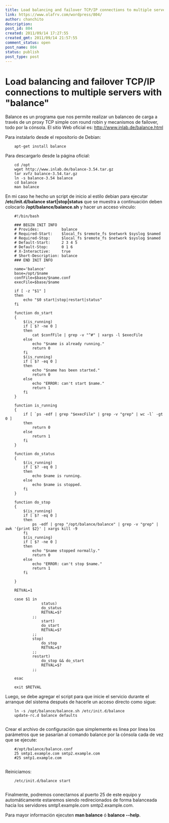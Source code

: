 ```yaml
---
title: Load balancing and failover TCP/IP connections to multiple servers with "balance"
link: https://www.olafrv.com/wordpress/804/
author: chanchito
description: 
post_id: 804
created: 2011/09/14 17:27:55
created_gmt: 2011/09/14 21:57:55
comment_status: open
post_name: 804
status: publish
post_type: post
---
```


# Load balancing and failover TCP/IP connections to multiple servers with "balance"

Balance es un programa que nos permite realizar un balanceo de carga a través de un proxy TCP simple con round robin y mecanismos de failover, todo por la cónsola. El sitio Web oficial es: <http://www.inlab.de/balance.html>
 

Para instalarlo desde el repositorio de Debian: 
    
    
``` 
    apt-get install balance
``` 
    

Para descargarlo desde la página oficial: 
    
    
``` 
    cd /opt
    wget http://www.inlab.de/balance-3.54.tar.gz
    tar xvfz balance-3.54.tar.gz
    ln -s balance-3.54 balance
    cd balance
    man balance
``` 
    

En mi caso he hecho un script de inicio al estilo debian para ejecutar **/etc/init.d/balance start|stop|status** que se muestra a continuación deben colocarlo **/opt/balance/balance.sh** y hacer un acceso vínculo: 
    
    
``` 
    #!/bin/bash
    
    ### BEGIN INIT INFO
    # Provides:          balance
    # Required-Start:    $local_fs $remote_fs $network $syslog $named
    # Required-Stop:     $local_fs $remote_fs $network $syslog $named
    # Default-Start:     2 3 4 5
    # Default-Stop:      0 1 6
    # X-Interactive:     true
    # Short-Description: balance
    ### END INIT INFO
    
    name='balance'
    base=/opt/$name
    confFile=$base/$name.conf
    execFile=$base/$name
    
    if [ -z "$1" ]
    then
    	echo "$0 start|stop|restart|status"
    fi
    
    function do_start
    {
    	$(is_running)
    	if [ $? -ne 0 ]
    	then
    		cat $confFile | grep -v "^#" | xargs -l $execFile
    	else
    		echo "$name is already running."
    		return 0
    	fi
    	$(is_running)
    	if [ $? -eq 0 ]
    	then 
    		echo "$name has been started."
    		return 0
    	else
    		echo "ERROR: can't start $name."
    		return 1
    	fi
    }
    
    function is_running
    {
    	if [ `ps -edf | grep "$execFile" | grep -v "grep" | wc -l` -gt 0 ]
    	then
    		return 0
    	else
    		return 1
    	fi
    }
    
    function do_status
    {
    	$(is_running)
    	if [ $? -eq 0 ]
    	then
    		echo $name is running.
    	else
    		echo $name is stopped.
    	fi
    }
    
    function do_stop
    {
    	$(is_running)
    	if [ $? -eq 0 ]
    	then
    		ps -edf | grep "/opt/balance/balance" | grep -v "grep" | awk '{print $2}' | xargs kill -9
    	fi
    	$(is_running)
    	if [ $? -ne 0 ]
    	then 
    		echo "$name stopped normally."
    		return 0
    	else
    		echo "ERROR: can't stop $name."
    		return 1
    	fi
    
    }
    
    RETVAL=1
    
    case $1 in
    	        status)
    			do_status
    			RETVAL=$?
    		;;
    	        start)
    			do_start
    			RETVAL=$?
    		;;
    		stop)
    			do_stop
    			RETVAL=$?
    		;;
    		restart)
    			do_stop && do_start
    			RETVAL=$?
    		;;	
    	
    esac
    
    exit $RETVAL
``` 

Luego, se debe agregar el script para que inicie el servicio durante el arranque del sistema después de hacerle un acceso directo como sigue: 
    
    
``` 
    ln -s /opt/balance/balance.sh /etc/init.d/balance
    update-rc.d balance defaults
    
``` 

Crear el archivo de configuración que simplemente es linea por línea los parámetros que se pasarían al comando balance por la cónsola cada de vez que se ejecute: 
    
    
``` 
    #/opt/balance/balance.conf
    25 smtp1.example.com smtp2.example.com
    #25 smtp1.example.com
    
``` 

Reiniciamos: 
    
    
``` 
    /etc/init.d/balance start
    
``` 

Finalmente, podremos conectarnos al puerto 25 de este equipo y automáticamente estaremos siendo redirecionados de forma balanceada hacia los servidores smtp1.example.com smtp2.example.com. 

Para mayor información ejecuten **man balance** ó **balance --help**.

